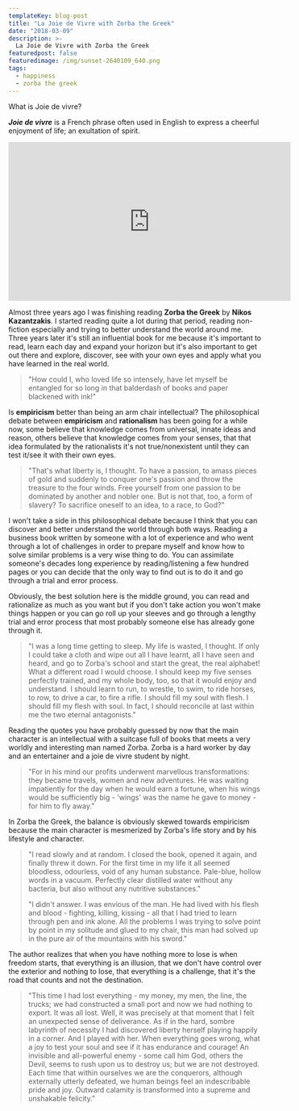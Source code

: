 ```yaml
---
templateKey: blog-post
title: "La Joie de Vivre with Zorba the Greek"
date: "2018-03-09"
description: >-
  La Joie de Vivre with Zorba the Greek
featuredpost: false
featuredimage: /img/sunset-2640109_640.png
tags:
  - happiness
  - zorba the greek
---
```


What is Joie de vivre?

_**Joie de vivre**_ is a French phrase often used in English to express a cheerful enjoyment of life; an exultation of spirit.

<iframe src="https://www.youtube.com/embed/2AzpHvLWFUM" width="560" height="315" frameborder="0" allowfullscreen="allowfullscreen"></iframe>

Almost three years ago I was finishing reading **Zorba the Greek** by **Nikos Kazantzakis**. I started reading quite a lot during that period, reading non-fiction especially and trying to better understand the world around me.  Three years later it's still an influential book for me because it's important to read, learn each day and expand your horizon but it's also important to get out there and explore, discover, see with your own eyes and apply what you have learned in the real world.

> "How could I, who loved life so intensely, have let myself be entangled for so long in that balderdash of books and paper blackened with ink!"

Is **empiricism** better than being an arm chair intellectual? The philosophical debate between **empiricism** and **rationalism** has been going for a while now, some believe that knowledge comes from universal, innate ideas and reason, others believe that knowledge comes from your senses, that that idea formulated by the rationalists it's not true/nonexistent until they can test it/see it with their own eyes.

> "That's what liberty is, I thought. To have a passion, to amass pieces of gold and suddenly to conquer one's passion and throw the treasure to the four winds. Free yourself from one passion to be dominated by another and nobler one. But is not that, too, a form of slavery? To sacrifice oneself to an idea, to a race, to God?"

I won't take a side in this philosophical debate because I think that you can discover and better understand the world through both ways. Reading a business book written by someone with a lot of experience and who went through a lot of challenges in order to prepare myself and know how to solve similar problems is a very wise thing to do. You can assimilate someone's decades long experience by reading/listening a few hundred pages or you can decide that the only way to find out is to do it and go through a trial and error process.

Obviously, the best solution here is the middle ground, you can read and rationalize as much as you want but if you don't take action you won't make things happen or you can go roll up your sleeves and go through a lengthy trial and error process that most probably someone else has already gone through it.

> "I was a long time getting to sleep. My life is wasted, I thought. If only I could take a cloth and wipe out all I have learnt, all I have seen and heard, and go to Zorba's school and start the great, the real alphabet! What a different road I would choose. I should keep my five senses perfectly trained, and my whole body, too, so that it would enjoy and understand. I should learn to run, to wrestle, to swim, to ride horses, to row, to drive a car, to fire a rifle. I should fill my soul with flesh. I should fill my flesh with soul. In fact, I should reconcile at last within me the two eternal antagonists."

Reading the quotes you have probably guessed by now that the main character is an intellectual with a suitcase full of books that meets a very worldly and interesting man named Zorba. Zorba is a hard worker by day and an entertainer and a joie de vivre student by night.

> "For in his mind our profits underwent marvellous transformations: they became travels, women and new adventures. He was waiting impatiently for the day when he would earn a fortune, when his wings would be sufficiently big - 'wings' was the name he gave to money - for him to fly away."

In Zorba the Greek, the balance is obviously skewed towards empiricism because the main character is mesmerized by Zorba's life story and by his lifestyle and character.

> "I read slowly and at random. I closed the book, opened it again, and finally threw it down. For the first time in my life it all seemed bloodless, odourless, void of any human substance. Pale-blue, hollow words in a vacuum. Perfectly clear distilled water without any bacteria, but also without any nutritive substances."
> 
> "I didn't answer. I was envious of the man. He had lived with his flesh and blood - fighting, killing, kissing - all that I had tried to learn through pen and ink alone. All the problems I was trying to solve point by point in my solitude and glued to my chair, this man had solved up in the pure air of the mountains with his sword."

The author realizes that when you have nothing more to lose is when freedom starts, that everything is an illusion, that we don't have control over the exterior and nothing to lose, that everything is a challenge, that it's the road that counts and not the destination.

> "This time I had lost everything - my money, my men, the line, the trucks; we had constructed a small port and now we had nothing to export. It was all lost. Well, it was precisely at that moment that I felt an unexpected sense of deliverance. As if in the hard, sombre labyrinth of necessity I had discovered liberty herself playing happily in a corner. And I played with her. When everything goes wrong, what a joy to test your soul and see if it has endurance and courage! An invisible and all-powerful enemy - some call him God, others the Devil, seems to rush upon us to destroy us; but we are not destroyed. Each time that within ourselves we are the conquerors, although externally utterly defeated, we human beings feel an indescribable pride and joy. Outward calamity is transformed into a supreme and unshakable felicity."
